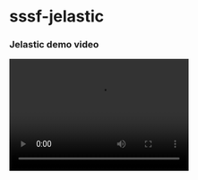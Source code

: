 # sssf-jelastic

### Jelastic demo video

<video src="jelastic_cats.mp4" width="320" height="200" controls preload></video>
